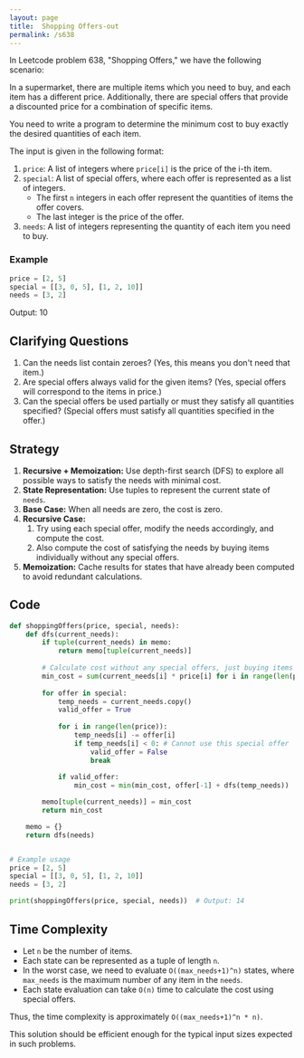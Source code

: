 ```yaml
---
layout: page
title:  Shopping Offers-out
permalink: /s638
---
```


In Leetcode problem 638, "Shopping Offers," we have the following scenario:

In a supermarket, there are multiple items which you need to buy, and each item has a different price. Additionally, there are special offers that provide a discounted price for a combination of specific items. 

You need to write a program to determine the minimum cost to buy exactly the desired quantities of each item. 

The input is given in the following format:
1. `price`: A list of integers where `price[i]` is the price of the i-th item.
2. `special`: A list of special offers, where each offer is represented as a list of integers. 
    * The first `n` integers in each offer represent the quantities of items the offer covers.
    * The last integer is the price of the offer.
3. `needs`: A list of integers representing the quantity of each item you need to buy.

### Example

```python
price = [2, 5]
special = [[3, 0, 5], [1, 2, 10]]
needs = [3, 2]
```

Output:
10

## Clarifying Questions
1. Can the needs list contain zeroes? (Yes, this means you don't need that item.)
2. Are special offers always valid for the given items? (Yes, special offers will correspond to the items in price.)
3. Can the special offers be used partially or must they satisfy all quantities specified? (Special offers must satisfy all quantities specified in the offer.)

## Strategy 

1. **Recursive + Memoization:** Use depth-first search (DFS) to explore all possible ways to satisfy the needs with minimal cost.
2. **State Representation:** Use tuples to represent the current state of `needs`.
3. **Base Case:** When all needs are zero, the cost is zero.
4. **Recursive Case:**
   1. Try using each special offer, modify the needs accordingly, and compute the cost.
   2. Also compute the cost of satisfying the needs by buying items individually without any special offers.
5. **Memoization:** Cache results for states that have already been computed to avoid redundant calculations.

## Code

```python
def shoppingOffers(price, special, needs):
    def dfs(current_needs):
        if tuple(current_needs) in memo:
            return memo[tuple(current_needs)]
        
        # Calculate cost without any special offers, just buying items individually
        min_cost = sum(current_needs[i] * price[i] for i in range(len(price)))
        
        for offer in special:
            temp_needs = current_needs.copy()
            valid_offer = True
            
            for i in range(len(price)):
                temp_needs[i] -= offer[i]
                if temp_needs[i] < 0: # Cannot use this special offer
                    valid_offer = False
                    break
            
            if valid_offer:
                min_cost = min(min_cost, offer[-1] + dfs(temp_needs))

        memo[tuple(current_needs)] = min_cost
        return min_cost

    memo = {}
    return dfs(needs)


# Example usage
price = [2, 5]
special = [[3, 0, 5], [1, 2, 10]]
needs = [3, 2]

print(shoppingOffers(price, special, needs))  # Output: 14
```

## Time Complexity
- Let `n` be the number of items.
- Each state can be represented as a tuple of length `n`.
- In the worst case, we need to evaluate `O((max_needs+1)^n)` states, where `max_needs` is the maximum number of any item in the `needs`.
- Each state evaluation can take `O(n)` time to calculate the cost using special offers.

Thus, the time complexity is approximately `O((max_needs+1)^n * n)`.

This solution should be efficient enough for the typical input sizes expected in such problems.